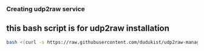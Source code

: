 ### Creating udp2raw service


## this bash script is for udp2raw installation
```bash
bash <(curl -s https://raw.githubusercontent.com/dudukist/udp2raw-manager/main/udp2raw-manager.sh)

